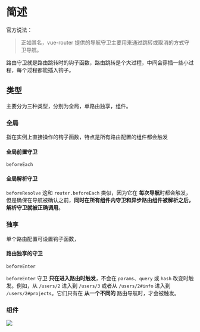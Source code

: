 # 简述
官方说法：
> 正如其名，vue-router 提供的导航守卫主要用来通过跳转或取消的方式守卫导航。

路由守卫就是路由跳转时的钩子函数，路由跳转是个大过程，中间会穿插一些小过程，每个过程都能插入钩子。




## 类型
主要分为三种类型，分别为全局，单路由独享，组件。

### 全局
指在实例上直接操作的钩子函数，特点是所有路由配置的组件都会触发
#### 全局前置守卫
`beforeEach`



#### 全局解析守卫
`beforeResolve`
这和 `router.beforeEach` 类似，因为它在 **每次导航**时都会触发，但是确保在导航被确认之前，**同时在所有组件内守卫和异步路由组件被解析之后，解析守卫就被正确调用**。


### 独享
单个路由配置可设置钩子函数，

#### 路由独享的守卫
`beforeEnter`

`beforeEnter` 守卫 **只在进入路由时触发**，不会在 `params`、`query` 或 `hash` 改变时触发。例如，从 `/users/2` 进入到 `/users/3` 或者从 `/users/2#info` 进入到 `/users/2#projects`。它们只有在 **从一个不同的** 路由导航时，才会被触发。


### 组件



![](https://cdn.jsdelivr.net/gh/Sumuyzzz/pictures/img/202207071211757.png)
